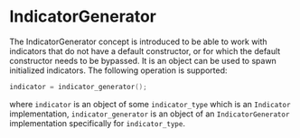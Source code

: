# IndicatorGenerator
The IndicatorGenerator concept is introduced to be able to work with indicators that do not have a default constructor, or for which the default constructor needs to be bypassed. It is an object can be used to spawn initialized indicators.
The following operation is supported:
```cpp
indicator = indicator_generator();
```
where `indicator` is an object of some `indicator_type`  which is an `Indicator` implementation, `indicator_generator` is an object of an `IndicatorGenerator` implementation specifically for `indicator_type`.  
